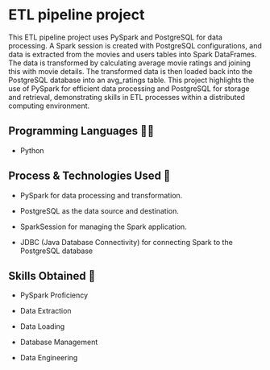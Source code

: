 
# ETL pipeline project

This ETL pipeline project uses PySpark and PostgreSQL for data processing. A Spark session is created with PostgreSQL configurations, and data is extracted from the movies and users tables into Spark DataFrames. The data is transformed by calculating average movie ratings and joining this with movie details. The transformed data is then loaded back into the PostgreSQL database into an avg_ratings table. This project highlights the use of PySpark for efficient data processing and PostgreSQL for storage and retrieval, demonstrating skills in ETL processes within a distributed computing environment.
##  Programming Languages 👨‍💻

- Python
## Process & Technologies Used 📜


- PySpark for data processing and transformation.

- PostgreSQL as the data source and destination.

- SparkSession for managing the Spark application.

- JDBC (Java Database Connectivity) for connecting Spark to the PostgreSQL database
## Skills Obtained 🔑

- PySpark Proficiency

- Data Extraction
- Data Loading

- Database Management
- Data Engineering





